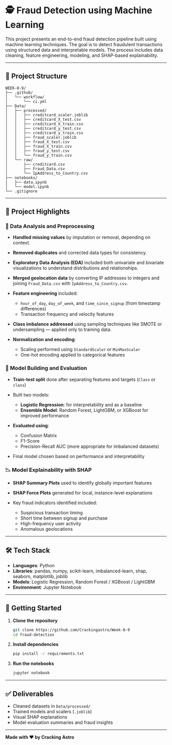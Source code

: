 # 🕵️ Fraud Detection using Machine Learning

This project presents an end-to-end fraud detection pipeline built using machine learning techniques. The goal is to detect fraudulent transactions using structured data and interpretable models. The process includes data cleaning, feature engineering, modeling, and SHAP-based explainability.

---

## 📁 Project Structure

```
WEEK-8-9/
├── .github/
│   └── workflow/
│       └── ci.yml
├── Data/
│   ├── processed/
│   │   ├── creditcard_scaler.joblib
│   │   ├── creditcard_X_test.csv
│   │   ├── creditcard_X_train.csv
│   │   ├── creditcard_y_test.csv
│   │   ├── creditcard_y_train.csv
│   │   ├── fraud_scaler.joblib
│   │   ├── fraud_X_test.csv
│   │   ├── fraud_X_train.csv
│   │   ├── fraud_y_test.csv
│   │   └── fraud_y_train.csv
│   └── raw/
│       ├── creditcard.csv
│       ├── Fraud_Data.csv
│       └── IpAddress_to_Country.csv
├── notebooks/
│   ├── data.ipynb
│   └── model.ipynb
└── .gitignore
```

---

## 📌 Project Highlights

### 🧹 Data Analysis and Preprocessing

* **Handled missing values** by imputation or removal, depending on context.
* **Removed duplicates** and corrected data types for consistency.
* **Exploratory Data Analysis (EDA)** included both univariate and bivariate visualizations to understand distributions and relationships.
* **Merged geolocation data** by converting IP addresses to integers and joining `Fraud_Data.csv` with `IpAddress_to_Country.csv`.
* **Feature engineering** included:

  * `hour_of_day`, `day_of_week`, and `time_since_signup` (from timestamp differences)
  * Transaction frequency and velocity features
* **Class imbalance addressed** using sampling techniques like SMOTE or undersampling — applied only to training data.
* **Normalization and encoding**:

  * Scaling performed using `StandardScaler` or `MinMaxScaler`
  * One-hot encoding applied to categorical features

### 🤖 Model Building and Evaluation

* **Train-test split** done after separating features and targets (`Class` or `class`)
* Built two models:

  * **Logistic Regression**: for interpretability and as a baseline
  * **Ensemble Model**: Random Forest, LightGBM, or XGBoost for improved performance
* **Evaluated using**:

  * Confusion Matrix
  * F1-Score
  * Precision-Recall AUC (more appropriate for imbalanced datasets)
* Final model chosen based on performance and interpretability

### 📉 Model Explainability with SHAP

* **SHAP Summary Plots** used to identify globally important features
* **SHAP Force Plots** generated for local, instance-level explanations
* Key fraud indicators identified included:

  * Suspicious transaction timing
  * Short time between signup and purchase
  * High-frequency user activity
  * Anomalous geolocations

---

## 🛠️ Tech Stack

* **Languages**: Python
* **Libraries**: pandas, numpy, scikit-learn, imbalanced-learn, shap, seaborn, matplotlib, joblib
* **Models**: Logistic Regression, Random Forest / XGBoost / LightGBM
* **Environment**: Jupyter Notebook

---

## 🚀 Getting Started

1. **Clone the repository**

   ```bash
   git clone https://github.com/Crackingastro/Week-8-9
   cd fraud-detection
   ```

2. **Install dependencies**

   ```bash
   pip install -r requirements.txt
   ```

3. **Run the notebooks**

   ```bash
   jupyter notebook
   ```

---

## ✅ Deliverables

* Cleaned datasets in `Data/processed/`
* Trained models and scalers (`.joblib`)
* Visual SHAP explanations
* Model evaluation summaries and fraud insights

---

**Made with ❤️ by Cracking Astro**
